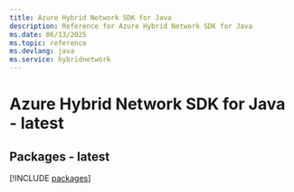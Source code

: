 ```yaml
---
title: Azure Hybrid Network SDK for Java
description: Reference for Azure Hybrid Network SDK for Java
ms.date: 06/13/2025
ms.topic: reference
ms.devlang: java
ms.service: hybridnetwork
---
```

# Azure Hybrid Network SDK for Java - latest
## Packages - latest
[!INCLUDE [packages](hybrid-network-index.md)]